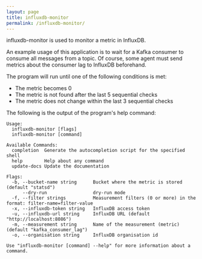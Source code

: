 ```yaml
---
layout: page
title: influxdb-monitor
permalink: /influxdb-monitor/
---
```


influxdb-monitor is used to monitor a metric in InfluxDB.

An example usage of this application is to wait for a Kafka consumer to consume all messages from a topic.
Of course, some agent must send metrics about the consumer lag to InfluxDB beforehand.

The program will run until one of the following conditions is met:
* The metric becomes 0
* The metric is not found after the last 5 sequential checks
* The metric does not change within the last 3 sequential checks

The following is the output of the program's help command:

```
Usage:
  influxdb-monitor [flags]
  influxdb-monitor [command]

Available Commands:
  completion  Generate the autocompletion script for the specified shell
  help        Help about any command
  update-docs Update the documentation

Flags:
  -b, --bucket-name string      Bucket where the metric is stored (default "statsd")
      --dry-run                 dry-run mode
  -f, --filter strings          Measurement filters (0 or more) in the format: filter-name=filter-value
  -x, --influxdb-token string   InfluxDB access token
  -u, --influxdb-url string     InfluxDB URL (default "http://localhost:8086")
  -m, --measurement string      Name of the measurement (metric) (default "kafka_consumer_lag")
  -o, --organisation string     InfluxDB organisation id

Use "influxdb-monitor [command] --help" for more information about a command.

```
